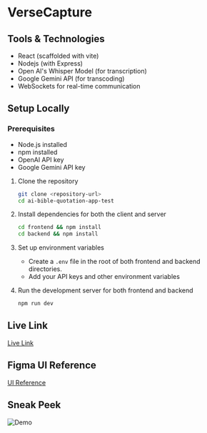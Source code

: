 # VerseCapture

## Tools & Technologies

- React (scaffolded with vite)
- Nodejs (with Express)
- Open AI's Whisper Model (for transcription)
- Google Gemini API (for transcoding)
- WebSockets for real-time communication

## Setup Locally

### Prerequisites

- Node.js installed
- npm installed
- OpenAI API key
- Google Gemini API key

1. Clone the repository

   ```bash
   git clone <repository-url>
   cd ai-bible-quotation-app-test
   ```

2. Install dependencies for both the client and server

   ```bash
   cd frontend && npm install
   cd backend && npm install
   ```

3. Set up environment variables
   - Create a `.env` file in the root of both frontend and backend directories.
   - Add your API keys and other environment variables
4. Run the development server for both frontend and backend

   ```bash
   npm run dev
   ```

## Live Link

[Live Link](https://verse-capture.netlify.app)

## Figma UI Reference

[UI Reference](https://www.figma.com/design/8ebbsZw1iDQVUKsCOxWgZV/Full-Stack-Dev-Test?node-id=0-1)

## Sneak Peek

![Demo](demo.gif)
